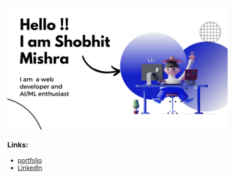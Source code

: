 ![image](/img.png)

### Links:

- [portfolio](https://portfolio-iota-orpin-37.vercel.app/)
- [LinkedIn](https://www.linkedin.com/in/shobhit-mishra-915067228/)
